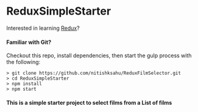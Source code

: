 # ReduxSimpleStarter

Interested in learning [Redux](https://reactjs.org/)?


#### Familiar with Git?
Checkout this repo, install dependencies, then start the gulp process with the following:

```
> git clone https://github.com/nitishksahu/ReduxFilmSelector.git
> cd ReduxSimpleStarter
> npm install
> npm start
```

#### This is a simple starter project to select films from a List of films
